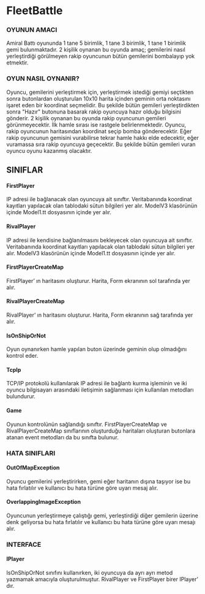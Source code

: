 # FleetBattle 
### OYUNUN AMACI

Amiral Battı oyununda 1 tane 5 birimlik, 1 tane 3 birimlik, 1 tane 1 birimlik gemi bulunmaktadır. 2 kişilik oynanan bu oyunda amaç;  gemilerini nasıl yerleştirdiği görülmeyen rakip oyuncunun bütün gemilerini bombalayıp yok etmektir.

### OYUN NASIL OYNANIR?

Oyuncu, gemilerini yerleştirmek için, yerleştirmek istediği gemiyi seçtikten sonra butonlardan oluşturulan 10x10 harita içinden geminin orta noktasını işaret eden bir koordinat seçmelidir. Bu şekilde bütün gemileri yerleştirdikten sonra "Hazır" butonuna basarak rakip oyuncuya hazır olduğu bilgisini gönderir.  2 kişilik oynanan bu oyunda rakip oyuncunun gemileri  görünmeyecektir. İlk hamle sırası ise rastgele belirlenmektedir. Oyuncu, rakip oyuncunun haritasından koordinat seçip bomba gönderecektir. Eğer rakip oyuncunun gemisini vurabilirse tekrar hamle hakkı elde edecektir, eğer vuramassa sıra rakip oyuncuya geçecektir. Bu şekilde bütün gemileri vuran oyuncu oyunu kazanmış olacaktır.

## SINIFLAR
#### FirstPlayer
IP adresi ile bağlanacak olan oyuncuya ait sınıftır. Veritabanında koordinat kayıtları yapılacak olan tablodaki sütun bilgileri yer alır. ModelV3 klasörünün içinde Model1.tt dosyasının içinde yer alır.

#### RivalPlayer
IP adresi ile  kendisine bağlanılmasını bekleyecek olan oyuncuya ait sınıftır. Veritabanında koordinat kayıtları yapılacak olan tablodaki sütun bilgileri yer alır. ModelV3 klasörünün içinde Model1.tt dosyasının içinde yer alır.

#### FirstPlayerCreateMap
FirstPlayer’ ın haritasını oluşturur. Harita, Form ekranının sol tarafında yer alır.
#### RivalPlayerCreateMap
RivalPlayer’ ın haritasını oluşturur. Harita, Form ekranının sağ tarafında yer alır.
#### IsOnShipOrNot
Oyun oynanırken hamle yapılan buton üzerinde geminin olup olmadığını kontrol eder.
#### TcpIp
TCP/IP protokolü kullanılarak IP adresi ile bağlantı kurma işleminin ve iki oyuncu bilgisayarı arasındaki iletişimin sağlanması için kullanılan metodları bulundurur.
#### Game
Oyunun kontrolünün sağlandığı sınıftır. FirstPlayerCreateMap ve RivalPlayerCreateMap sınıflarının oluşturduğu haritaları oluşturan butonlara atanan event metodları da bu sınıfta bulunur. 

### HATA SINIFLARI
#### OutOfMapException
Oyuncu gemilerini yerleştirirken, gemi eğer haritanın dışına taşıyor ise bu hata fırlatılır ve kullanıcı bu hata türüne göre uyarı mesaj alır.
#### OverlappingImageException
Oyuncunun yerleştirmeye çalıştığı gemi, yerleştirdiği diğer gemilerin üzerine denk geliyorsa bu hata fırlatılır ve kullanıcı bu hata türüne göre uyarı mesajı alır.

### INTERFACE
#### IPlayer
IsOnShipOrNot sınıfını kullanırken, iki oyuncuya da ayrı ayrı metod yazmamak amacıyla oluşturulmuştur. RivalPlayer ve FirstPlayer birer IPlayer’ dır.


